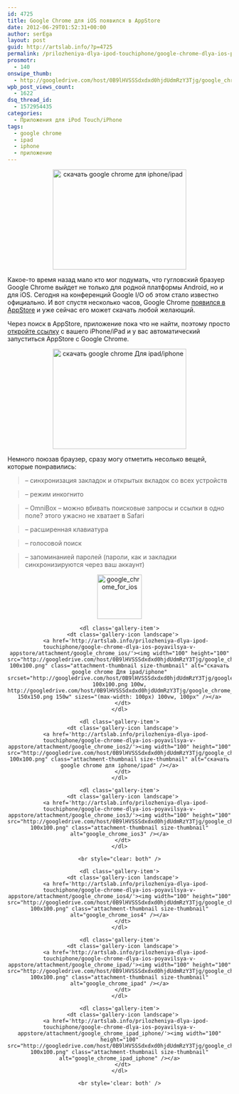 ```yaml
---
id: 4725
title: Google Chrome для iOS появился в AppStore
date: 2012-06-29T01:52:31+00:00
author: serEga
layout: post
guid: http://artslab.info/?p=4725
permalink: /prilozheniya-dlya-ipod-touchiphone/google-chrome-dlya-ios-poyavilsya-v-appstore/
prosmotr:
  - 140
onswipe_thumb:
  - http://googledrive.com/host/0B9lHVSSSdxdxd0hjdUdmRzY3Tjg/google_chrome_ios.png
wpb_post_views_count:
  - 1622
dsq_thread_id:
  - 1572954435
categories:
  - Приложения для iPod Touch/iPhone
tags:
  - google chrome
  - ipad
  - iphone
  - приложение
---
```

<center>
  <a href="http://googledrive.com/host/0B9lHVSSSdxdxd0hjdUdmRzY3Tjg/google_chrome_ios2.png"><img src="http://googledrive.com/host/0B9lHVSSSdxdxd0hjdUdmRzY3Tjg/google_chrome_ios2-300x225.png" alt="скачать google chrome для iphone/ipad" title="google_chrome_ios2" width="300" height="225" class="aligncenter size-medium wp-image-4728" srcset="http://googledrive.com/host/0B9lHVSSSdxdxd0hjdUdmRzY3Tjg/google_chrome_ios2-300x225.png 300w, http://googledrive.com/host/0B9lHVSSSdxdxd0hjdUdmRzY3Tjg/google_chrome_ios2.png 1024w" sizes="(max-width: 300px) 100vw, 300px" /></a>
</center>

Какое-то время назад мало кто мог подумать, что гугловский бразуер Google Chrome выйдет не только для родной платформы Android, но и для iOS. Сегодня на конференций Google I/O об этом стало известно официально. И вот спустя несколько часов, Google Chrome [появился в AppStore](http://itunes.apple.com/dk/app/chrome/id535886823?mt=8) и уже сейчас его может скачать любой желающий.

Через поиск в AppStore, приложение пока что не найти, поэтому просто [откройте ссылку](http://itunes.apple.com/dk/app/chrome/id535886823?mt=8) с вашего iPhone/iPad и у вас автоматический запуститься AppStore с Google Chrome.

<center>
  <a href="http://googledrive.com/host/0B9lHVSSSdxdxd0hjdUdmRzY3Tjg/google_chrome_ios.png"><img src="http://googledrive.com/host/0B9lHVSSSdxdxd0hjdUdmRzY3Tjg/google_chrome_ios-300x225.png" alt="скачать google chrome Для ipad/iphone" title="google_chrome_ios" width="300" height="225" class="aligncenter size-medium wp-image-4727" srcset="http://googledrive.com/host/0B9lHVSSSdxdxd0hjdUdmRzY3Tjg/google_chrome_ios-300x225.png 300w, http://googledrive.com/host/0B9lHVSSSdxdxd0hjdUdmRzY3Tjg/google_chrome_ios.png 1024w" sizes="(max-width: 300px) 100vw, 300px" /></a>
</center>

Немного поюзав браузер, сразу могу отметить несолько вещей, которые понравились:

> &#8211; синхронизация закладок и открытых вкладок со всех устройств

> &#8211; режим инкогнито

> &#8211; OmniBox &#8211; можно вбивать поисковые запросы и ссылки в одно поле? этого ужасно не хватает в Safari

> &#8211; расширенная клавиатура

> &#8211; голосовой поиск

> &#8211; запоминанией паролей (пароли, как и закладки синхронизируются через ваш аккаунт)

<center>
  <div id='gallery-9' class='gallery galleryid-4725 gallery-columns-4 gallery-size-thumbnail'>
    <dl class='gallery-item'>
      <dt class='gallery-icon landscape'>
        <a href='http://artslab.info/prilozheniya-dlya-ipod-touchiphone/google-chrome-dlya-ios-poyavilsya-v-appstore/attachment/google_chrome_for_ios/'><img width="100" height="100" src="http://googledrive.com/host/0B9lHVSSSdxdxd0hjdUdmRzY3Tjg/google_chrome_for_ios-100x100.png" class="attachment-thumbnail size-thumbnail" alt="google_chrome_for_ios" /></a>
      </dt>
    </dl>

    <dl class='gallery-item'>
      <dt class='gallery-icon landscape'>
        <a href='http://artslab.info/prilozheniya-dlya-ipod-touchiphone/google-chrome-dlya-ios-poyavilsya-v-appstore/attachment/google_chrome_ios/'><img width="100" height="100" src="http://googledrive.com/host/0B9lHVSSSdxdxd0hjdUdmRzY3Tjg/google_chrome_ios-100x100.png" class="attachment-thumbnail size-thumbnail" alt="скачать google chrome Для ipad/iphone" srcset="http://googledrive.com/host/0B9lHVSSSdxdxd0hjdUdmRzY3Tjg/google_chrome_ios-100x100.png 100w, http://googledrive.com/host/0B9lHVSSSdxdxd0hjdUdmRzY3Tjg/google_chrome_ios-150x150.png 150w" sizes="(max-width: 100px) 100vw, 100px" /></a>
      </dt>
    </dl>

    <dl class='gallery-item'>
      <dt class='gallery-icon landscape'>
        <a href='http://artslab.info/prilozheniya-dlya-ipod-touchiphone/google-chrome-dlya-ios-poyavilsya-v-appstore/attachment/google_chrome_ios2/'><img width="100" height="100" src="http://googledrive.com/host/0B9lHVSSSdxdxd0hjdUdmRzY3Tjg/google_chrome_ios2-100x100.png" class="attachment-thumbnail size-thumbnail" alt="скачать google chrome для iphone/ipad" /></a>
      </dt>
    </dl>

    <dl class='gallery-item'>
      <dt class='gallery-icon landscape'>
        <a href='http://artslab.info/prilozheniya-dlya-ipod-touchiphone/google-chrome-dlya-ios-poyavilsya-v-appstore/attachment/google_chrome_ios3/'><img width="100" height="100" src="http://googledrive.com/host/0B9lHVSSSdxdxd0hjdUdmRzY3Tjg/google_chrome_ios3-100x100.png" class="attachment-thumbnail size-thumbnail" alt="google_chrome_ios3" /></a>
      </dt>
    </dl>

    <br style="clear: both" />

    <dl class='gallery-item'>
      <dt class='gallery-icon landscape'>
        <a href='http://artslab.info/prilozheniya-dlya-ipod-touchiphone/google-chrome-dlya-ios-poyavilsya-v-appstore/attachment/google_chrome_ios4/'><img width="100" height="100" src="http://googledrive.com/host/0B9lHVSSSdxdxd0hjdUdmRzY3Tjg/google_chrome_ios4-100x100.png" class="attachment-thumbnail size-thumbnail" alt="google_chrome_ios4" /></a>
      </dt>
    </dl>

    <dl class='gallery-item'>
      <dt class='gallery-icon landscape'>
        <a href='http://artslab.info/prilozheniya-dlya-ipod-touchiphone/google-chrome-dlya-ios-poyavilsya-v-appstore/attachment/google_chrome_ipad/'><img width="100" height="100" src="http://googledrive.com/host/0B9lHVSSSdxdxd0hjdUdmRzY3Tjg/google_chrome_ipad-100x100.png" class="attachment-thumbnail size-thumbnail" alt="google_chrome_ipad" /></a>
      </dt>
    </dl>

    <dl class='gallery-item'>
      <dt class='gallery-icon landscape'>
        <a href='http://artslab.info/prilozheniya-dlya-ipod-touchiphone/google-chrome-dlya-ios-poyavilsya-v-appstore/attachment/google_chrome_ipad_iphone/'><img width="100" height="100" src="http://googledrive.com/host/0B9lHVSSSdxdxd0hjdUdmRzY3Tjg/google_chrome_ipad_iphone-100x100.png" class="attachment-thumbnail size-thumbnail" alt="google_chrome_ipad_iphone" /></a>
      </dt>
    </dl>

    <br style='clear: both' />
  </div>
</center>